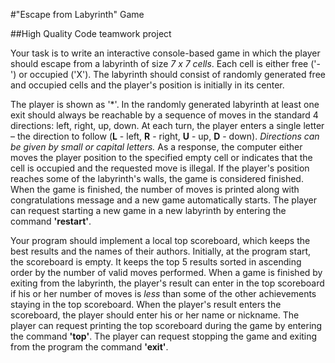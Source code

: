 #"Escape from Labyrinth" Game

##High Quality Code teamwork project

Your task is to write an interactive console-based game in which the player should escape from a labyrinth of size *7 x 7 cells*. Each cell is either free ('-') or occupied ('X'). The labyrinth should consist of randomly generated free and occupied cells and the player's position is initially in its center. 

The player is shown as '*'. In the randomly generated labyrinth at least one exit should always be reachable by a sequence of moves in the standard 4 directions: left, right, up, down. At each turn, the player enters a single letter – the direction to follow (**L** - left, **R** - right, **U** - up, **D** - down). *Directions can be given by small or capital letters.* As a response, the computer either moves the player position to the specified empty cell or indicates that the cell is occupied and the requested move is illegal. If the player's position reaches some of the labyrinth's walls, the game is considered finished. When the game is finished, the number of moves is printed along with congratulations message and a new game automatically starts.
The player can request starting a new game in a new labyrinth by entering the command **'restart'**. 

Your program should implement a local top scoreboard, which keeps the best results and the names of their authors. Initially, at the program start, the scoreboard is empty. It keeps the top 5 results sorted in ascending order by the number of valid moves performed. When a game is finished by exiting from the labyrinth, the player's result can enter in the top scoreboard if his or her number of moves is *less* than some of the other achievements staying in the top scoreboard. When the player's result enters the scoreboard, the player should enter his or her name or nickname. The player can request printing the top scoreboard during the game by entering the command **'top'**. The player can request stopping the game and exiting from the program the command **'exit'**.
